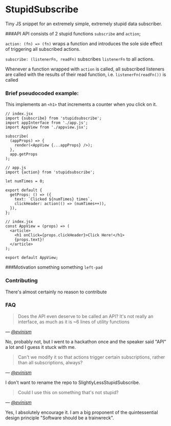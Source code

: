 # StupidSubscribe
Tiny JS snippet for an extremely simple, extremely stupid data subscriber.


###API
API consists of 2 stupid functions `subscribe` and `action`;

`action: (fn) => (fn)` wraps a function and introduces the sole side effect of triggering all subscribed actions.

`subscribe: (listenerFn, readFn)` subscribes `listenerFn` to all actions. 

Whenever a function wrapped with `action` is called, all subscribed listeners are called with the results of their read function, i.e. `listenerFn(readFn())` is called

### Brief pseudocoded example:

This implements an `<h1>` that increments a counter when you click on it.

```
// index.jsx
import {subscribe} from 'stupidsubscribe';
import appInterface from './app.js';
import AppView from './appview.jsx';

subscribe(
  (appProps) => {
    render(<AppView {...appProps} />);
  },
  app.getProps
);

```

```
// app.js
import {action} from 'stupidsubscribe';

let numTimes = 0;

export default {
  getProps: () => ({
    text: `Clicked ${numTimes} times`,
    clickHeader: action(() => (numTimes++)),
  }),
};
```

```
// index.jsx
const AppView = (props) => (
  <article>
    <h1 onClick={props.clickHeader}>Click Here!</h1>
    {props.text}!
  </article>
);

export default AppView;
```

###Motivation
something something `left-pad`

### Contributing
There's almost certainly no reason to contribute

### FAQ
> Does the API even deserve to be called an API? It's not really an interface, as much as it is ~6 lines of utility functions

*— [@evinism](https://github.com/evinism)*

No, probably not, but I went to a hackathon once and the speaker said "API" a lot and I guess it stuck with me.


> Can't we modify it so that actions trigger certain subscriptions, rather than all subscriptions, always?

*— [@evinism](https://github.com/evinism)*

I don't want to rename the repo to SlightlyLessStupidSubscribe.


> Could I use this on something that's not stupid?

*— [@evinism](https://github.com/evinism)*

Yes, I absolutely encourage it. I am a big proponent of the quintessential design principle "Software should be a trainwreck".

